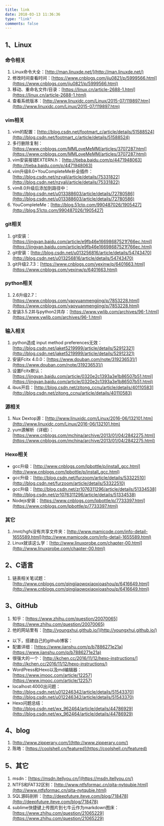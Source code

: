 ```yaml
---
title: link
date: 2018-03-13 11:36:36
type: "link"
comments: false
---
```

## **1、Linux**

### 命令相关

1. Linux命令大全：[http://man.linuxde.net/](http://man.linuxde.net/)
2. 修改时间查看时间：[https://www.cnblogs.com/jiu0821/p/5999566.html](https://www.cnblogs.com/jiu0821/p/5999566.html)
3. 移动、重命名文件/目录：[https://linux.cn/article-2688-1.html](https://linux.cn/article-2688-1.html)
4. 查看系统版本：[http://www.linuxidc.com/Linux/2015-07/119897.htm](http://www.linuxidc.com/Linux/2015-07/119897.htm)

### vim相关
1. vim的配置：[http://blog.csdn.net/footmart_c/article/details/51588524](http://blog.csdn.net/footmart_c/article/details/51588524)
2. 多行删除复制：[https://www.cnblogs.com/MMLoveMeMM/articles/3707287.html](https://www.cnblogs.com/MMLoveMeMM/articles/3707287.html)
3. vim安装报错EXTERN.h：[http://tieba.baidu.com/p/4471948063](http://tieba.baidu.com/p/4471948063)
4. vim升级8.0+YouCompleteMe补全插件：[http://blog.csdn.net/nzyalj/article/details/75331822](http://blog.csdn.net/nzyalj/article/details/75331822)
5. vim8.0升级后添加到路径中：[http://blog.csdn.net/u013388603/article/details/72780586](http://blog.csdn.net/u013388603/article/details/72780586)
6. YouCompleteMe：[http://blog.51cto.com/990487026/1905427](http://blog.51cto.com/990487026/1905427)

### git相关
1. git安装：[https://jingyan.baidu.com/article/e9fb46e16698687521f766ec.html](https://jingyan.baidu.com/article/e9fb46e16698687521f766ec.html)
2. git安装：[http://blog.csdn.net/u013256816/article/details/54743470](http://blog.csdn.net/u013256816/article/details/54743470)
3. git升级2.7.3：[https://www.cnblogs.com/yexinw/p/6401663.html](https://www.cnblogs.com/yexinw/p/6401663.html)

### python相关
1. 2.6升级2.7：[https://www.cnblogs.com/yaoyuanmengjing/p/7853228.html](https://www.cnblogs.com/yaoyuanmengjing/p/7853228.html)
2. 安装3.5.2并与python2共存：[https://www.ywlib.com/archives/96-1.html](https://www.ywlib.com/archives/96-1.html)

### 输入相关
1. python造成 input method preferences无效：[http://blog.csdn.net/jaket5219999/article/details/52912321](http://blog.csdn.net/jaket5219999/article/details/52912321)
2. 安装Fcitx 4.0.0：[https://www.douban.com/note/319236531/](https://www.douban.com/note/319236531/)
3. 设置Fcitx默认：[https://jingyan.baidu.com/article/0320e2c1393a3e1b86507b51.html](https://jingyan.baidu.com/article/0320e2c1393a3e1b86507b51.html)
4. ibus开启：[http://blog.csdn.net/zitong_ccnu/article/details/40110583](http://blog.csdn.net/zitong_ccnu/article/details/40110583)

### 源相关
1. Nux Dextop源：[http://www.linuxidc.com/Linux/2016-06/132101.htm](http://www.linuxidc.com/Linux/2016-06/132101.htm)
2. yum源解析（详细）：[https://www.cnblogs.com/mchina/archive/2013/01/04/2842275.html](https://www.cnblogs.com/mchina/archive/2013/01/04/2842275.html)

### Hexo相关
- gcc升级：[http://www.cnblogs.com/lpbottle/p/install_gcc.html](http://www.cnblogs.com/lpbottle/p/install_gcc.html)
- gcc升级：[http://blog.csdn.net/furzoom/article/details/53322510](http://blog.csdn.net/furzoom/article/details/53322510)
- gcc升级：[http://blog.csdn.net/zr1076311296/article/details/51334538](http://blog.csdn.net/zr1076311296/article/details/51334538)
- Nodejs安装：[https://www.cnblogs.com/lpbottle/p/7733397.html](https://www.cnblogs.com/lpbottle/p/7733397.html)

### 其它
1. /mnt/hgfs没有共享文件夹：[http://www.mamicode.com/info-detail-1655589.html](http://www.mamicode.com/info-detail-1655589.html)
2. Linux就该这么学：[http://www.linuxprobe.com/chapter-00.html](http://www.linuxprobe.com/chapter-00.html)

## **2、C语言**
1. 链表相关笔试题：[http://www.cnblogs.com/qingjiaowoxiaoxioashou/p/6416649.html](http://www.cnblogs.com/qingjiaowoxiaoxioashou/p/6416649.html)

## **3、GitHub**
1. 知乎：[https://www.zhihu.com/question/20070065](https://www.zhihu.com/question/20070065)
2. 他的网站里有：[http://youngxhui.github.io/](http://youngxhui.github.io/)

- 以下，搭建自己的github博客：
- 配置详细：[https://www.jianshu.com/p/b7886271e21a](https://www.jianshu.com/p/b7886271e21a)
- 很强大的一个：[http://kchen.cc/2016/11/12/hexo-instructions/](http://kchen.cc/2016/11/12/hexo-instructions/)
- WordPress和Hexo以及md编辑器：[https://www.imooc.com/article/12257](https://www.imooc.com/article/12257)
- localhost:4000出问题：[http://blog.csdn.net/u012246342/article/details/51543370](http://blog.csdn.net/u012246342/article/details/51543370)
- Hexo问题总结：[http://blog.csdn.net/wx_962464/article/details/44786929](http://blog.csdn.net/wx_962464/article/details/44786929)

## **4、blog**
1. [http://www.zipperary.com/](http://www.zipperary.com/)
2. 陈皓：[https://coolshell.cn/featured](https://coolshell.cn/featured)


## **5、其它**
1. msdn：[https://msdn.itellyou.cn/](https://msdn.itellyou.cn/)
2. NTFS和FAT32区别：[http://www.ntfsformac.cn/qita-nytqubie.html](http://www.ntfsformac.cn/qita-nytqubie.html)
3. SQL源码剖析：[http://deepfuture.iteye.com/blog/718478](http://deepfuture.iteye.com/blog/718478)
4. sublime快捷键上传图片到七牛云作为markdown图床：[https://www.zhihu.com/question/21065229](https://www.zhihu.com/question/21065229)